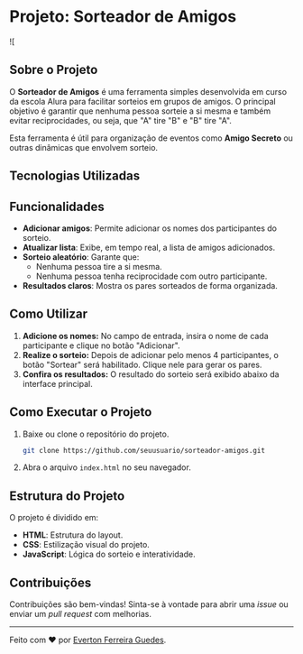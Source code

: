 # Projeto: Sorteador de Amigos

![

## Sobre o Projeto

O **Sorteador de Amigos** é uma ferramenta simples desenvolvida em curso da escola Alura para facilitar sorteios em grupos de amigos. O principal objetivo é garantir que nenhuma pessoa sorteie a si mesma e também evitar reciprocidades, ou seja, que "A" tire "B" e "B" tire "A".

Esta ferramenta é útil para organização de eventos como **Amigo Secreto** ou outras dinâmicas que envolvem sorteio.

## Tecnologias Utilizadas

## Funcionalidades

- **Adicionar amigos**: Permite adicionar os nomes dos participantes do sorteio.
- **Atualizar lista**: Exibe, em tempo real, a lista de amigos adicionados.
- **Sorteio aleatório**: Garante que:
  - Nenhuma pessoa tire a si mesma.
  - Nenhuma pessoa tenha reciprocidade com outro participante.
- **Resultados claros**: Mostra os pares sorteados de forma organizada.

## Como Utilizar

1. **Adicione os nomes:** No campo de entrada, insira o nome de cada participante e clique no botão "Adicionar".
2. **Realize o sorteio:** Depois de adicionar pelo menos 4 participantes, o botão "Sortear" será habilitado. Clique nele para gerar os pares.
3. **Confira os resultados:** O resultado do sorteio será exibido abaixo da interface principal.

## Como Executar o Projeto

1. Baixe ou clone o repositório do projeto.
   ```bash
   git clone https://github.com/seuusuario/sorteador-amigos.git
   ```
2. Abra o arquivo `index.html` no seu navegador.

## Estrutura do Projeto

O projeto é dividido em:

- **HTML**: Estrutura do layout.
- **CSS**: Estilização visual do projeto.
- **JavaScript**: Lógica do sorteio e interatividade.


## Contribuições

Contribuições são bem-vindas! Sinta-se à vontade para abrir uma *issue* ou enviar um *pull request* com melhorias.



---

Feito com ❤ por [Everton Ferreira Guedes](https://github.com/Evertonferrg).

